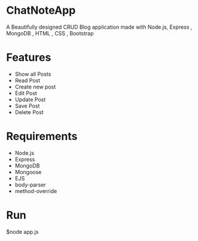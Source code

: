 # ChatNoteApp
A Beautifully designed CRUD Blog application made with Node.js, Express , MongoDB , HTML , CSS , Bootstrap
# Features
- Show all Posts
- Read Post
- Create new post
- Edit Post
- Update Post
- Save Post
- Delete Post
# Requirements
- Node.js
- Express
- MongoDB
- Mongoose
- EJS
- body-parser
- method-override
# Run
$node app.js
